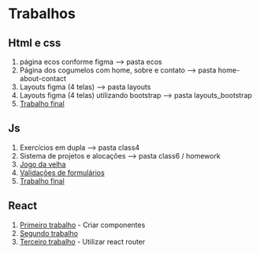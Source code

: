 # Trabalhos

## Html e css

1. página ecos conforme figma --> pasta ecos
2. Página dos cogumelos com home, sobre e contato --> pasta home-about-contact
3. Layouts figma (4 telas) --> pasta layouts
4. Layouts figma (4 telas) utilizando bootstrap --> pasta layouts_bootstrap
5. [Trabalho final](https://github.com/leandro-crv/linkedin)

## Js 
1. Exercícios em dupla --> pasta class4
2. Sistema de projetos e alocações --> pasta class6 / homework
3. [Jogo da velha ](https://github.com/leandro-crv/vemSer/tree/master/modulo2%20-%20js/class7/jogo-da-velha)
4. [Validações de formulários](https://github.com/leandro-crv/vemSer/tree/master/modulo2%20-%20js/class8)
5. [Trabalho final](https://github.com/brenolyES/Sistema-de-Vagas-DBC-)

## React
1. [Primeiro trabalho](https://github.com/leandro-crv/vemSer/tree/master/modulo3-react/trabalho-1) - Criar componentes
2. [Segundo trabalho](https://github.com/leandro-crv/vemSer/tree/master/modulo3-react/trabalho-2)
3. [Terceiro trabalho](https://github.com/leandro-crv/vemSer/tree/master/modulo3-react/trabalho-1) - Utilizar react router